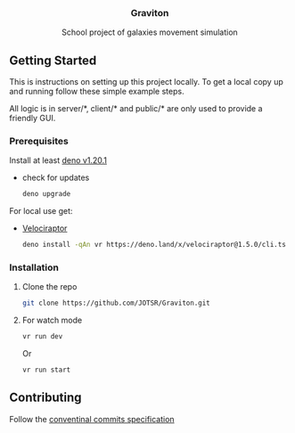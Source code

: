 <!-- PROJECT LOGO -->
<br />
<p align="center">
  <!-- <a href="https://github.com/JOTSR/Graviton/">
    <img src="public/icon-512.png" alt="Logo" width="200" height="200">
  </a> -->

<h3 align="center">Graviton</h3>

<p align="center">
    School project of galaxies movement simulation
  </p>
</p>

<!-- GETTING STARTED -->

## Getting Started

This is instructions on setting up this project locally. To get a local copy up
and running follow these simple example steps.

All logic is in server/\*, client/\* and public/\* are only used to provide a
friendly GUI.

### Prerequisites

Install at least [deno v1.20.1](https://deno.land/)

- check for updates
  ```sh
  deno upgrade
  ```

For local use get:

- [Velociraptor](https://deno.land/x/velociraptor@1.5.0)
  ```sh
  deno install -qAn vr https://deno.land/x/velociraptor@1.5.0/cli.ts
  ```

### Installation

<!--
1. Run directly
   ```sh
   deno run https://github.com/JOTSR/Graviton/server/main.ts
   ```
    Or -->

1. Clone the repo
   ```sh
   git clone https://github.com/JOTSR/Graviton.git
   ```
1. For watch mode
   ```sh
   vr run dev
   ```
   Or
   ```sh
   vr run start
   ```

<!-- CONTRIBUTING -->

## Contributing

Follow the
[conventinal commits specification](https://www.conventionalcommits.org/en/v1.0.0/)

